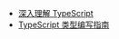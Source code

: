 - [深入理解 TypeScript](https://jkchao.github.io/typescript-book-chinese/)
- [TypeScript 类型编写指南](https://gist.github.com/pissang/4d1cced7b7d32de41f9a815c27e4490e)